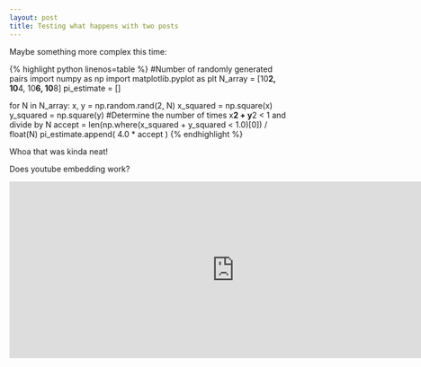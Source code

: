 ```yaml
---
layout: post
title: Testing what happens with two posts
---
```


Maybe something more complex this time:

{% highlight python linenos=table %}
#Number of randomly generated pairs
import numpy as np
import matplotlib.pyplot as plt
N_array = [10**2, 10**4, 10**6, 10**8]
pi_estimate = []

for N in N_array:
    x, y = np.random.rand(2, N)
    x_squared = np.square(x)
    y_squared = np.square(y)
    #Determine the number of times x**2 + y**2 < 1 and divide by N
    accept = len(np.where(x_squared + y_squared < 1.0)[0]) / float(N)
    pi_estimate.append( 4.0 * accept )
{% endhighlight %}

Whoa that was kinda neat!

Does youtube embedding work?
<iframe width="800" height="315" src="https://www.youtube.com/embed/2ovhbT-Iulc" frameborder="0" allowfullscreen></iframe>
